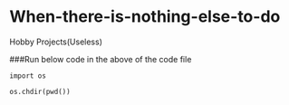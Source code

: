 # When-there-is-nothing-else-to-do
Hobby Projects(Useless)

###Run below code in the above of the code file

`import os`

`os.chdir(pwd())`
